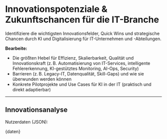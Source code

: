 # Innovationspotenziale & Zukunftschancen für die IT-Branche

Identifiziere die wichtigsten Innovationsfelder, Quick Wins und strategische Chancen durch KI und Digitalisierung für IT-Unternehmen und -Abteilungen.

**Bearbeite:**
- Die größten Hebel für Effizienz, Skalierbarkeit, Qualität und Innovationskraft (z. B. Automatisierung von IT-Services, intelligente Fehlererkennung, KI-gestütztes Monitoring, AI-Ops, Security)
- Barrieren (z. B. Legacy-IT, Datenqualität, Skill-Gaps) und wie sie überwunden werden können
- Konkrete Pilotprojekte und Use Cases für KI in der IT (praktisch und direkt adaptierbar)

---

## Innovationsanalyse

Nutzerdaten (JSON):

{daten}
